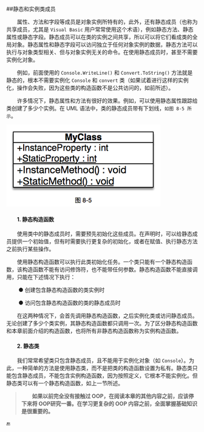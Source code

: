 ##静态和实例类成员

&emsp;&emsp;属性、方法和字段等成员是对象实例所特有的，此外，还有静态成员（也称为共享成员，尤其是 `Visual Basic` 用户常常使用这个术语），例如静态方法、静态属性或静态字段。静态成员可以在类的实例之间共享，所以可以将它们看成类的全局对象。静态属性和静态字段可以访问独立于任何对象实例的数据，静态方法可以执行与对象类型相关、但与对象实例无关的命令。在使用静态成员时，甚至不需要实例化对象。

&emsp;&emsp;例如，前面使用的 `Console.WriteLine()` 和 `Convert.ToString()` 方法就是静态的，根本不需要实例化 `Console` 和 `convert` 类（如果试着进行这样的实例化，操作会失败，因为这些类的构造函数不是公共访问的，如前所述）。

&emsp;&emsp;许多情况下，静态属性和方法有很好的效果。例如，可以使用静态属性跟踪给类创建了多少个实例。在 UML 语法中，类的静态成员带有下划线，`如图 8-5 所示`。

![图 8-5](/assets/8-5.png)

#### &emsp;&emsp;1. 静态构造函数

&emsp;&emsp;使用类中的静态成员时，需要预先初始化这些成员。在声明时，可以给静态成员提供一个初始值，但有时需要执行更复杂的初始化，或者在赋值、执行静态方法之前执行某些操作。

&emsp;&emsp;使用静态构造函数可以执行此类初始化任务。一个类只能有一个静态构造函数，该构造函数不能有访问修饰符，也不能带任何参数。静态构造函数不能直接调用，只能在下述情况下执行：


&emsp;&emsp; ● 创建包含静态构造函数的类实例时

&emsp;&emsp; ● 访问包含静态构造函数的类的静态成员时

&emsp;&emsp;在这两种情况下，会首先调用静态构造函数，之后实例化类或访问静态成员。无论创建了多少个类实例，其静态构造函数都只调用一次。为了区分静态构造函数和本章前面介绍的构造函数，也将所有非静态构造函数称为实例构造函数。

 
#### &emsp;&emsp;2. 静态类

&emsp;&emsp;我们常常希望类只包含静态成员，且不能用于实例化对象（如 `Console`）。为此，一种简单的方法是使用静态类，而不是把类的构造函数设置为私有。静态类只能包含静态成员，不能包含实例构造函数，因为按照定义，它根本不能实例化。但静态类可以有一个静态构造函数，如上一节所述。

>&emsp;&emsp;**如果以前完全没有接触过 OOP，在阅读本章的其他内容之前，应该停下来将 OOP研究一番。在学习更复杂的 OOP 内容之前，全面掌握基础知识是很重要的。**





🔚